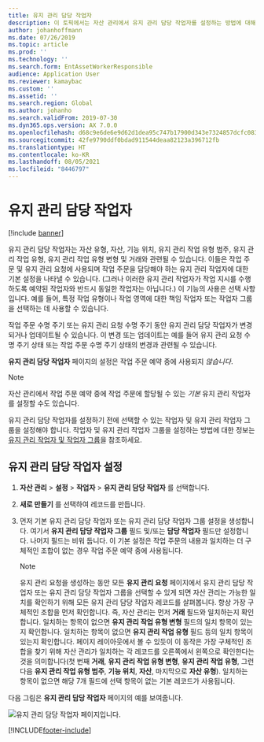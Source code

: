 ```yaml
---
title: 유지 관리 담당 작업자
description: 이 토픽에서는 자산 관리에서 유지 관리 담당 작업자를 설정하는 방법에 대해 설명합니다.
author: johanhoffmann
ms.date: 07/26/2019
ms.topic: article
ms.prod: ''
ms.technology: ''
ms.search.form: EntAssetWorkerResponsible
audience: Application User
ms.reviewer: kamaybac
ms.custom: ''
ms.assetid: ''
ms.search.region: Global
ms.author: johanho
ms.search.validFrom: 2019-07-30
ms.dyn365.ops.version: AX 7.0.0
ms.openlocfilehash: d68c9e6de6e9d62d1dea95c747b17900d343e7324857dcfc083d48e5c1006b0e
ms.sourcegitcommit: 42fe9790ddf0bdad911544deaa82123a396712fb
ms.translationtype: HT
ms.contentlocale: ko-KR
ms.lasthandoff: 08/05/2021
ms.locfileid: "8446797"
---
```

# <a name="responsible-maintenance-workers"></a>유지 관리 담당 작업자

[!include [banner](../../includes/banner.md)]

 

유지 관리 담당 작업자는 자산 유형, 자산, 기능 위치, 유지 관리 작업 유형 범주, 유지 관리 작업 유형, 유지 관리 작업 유형 변형 및 거래와 관련될 수 있습니다. 이들은 작업 주문 및 유지 관리 요청에 사용되며 작업 주문을 담당해야 하는 유지 관리 작업자에 대한 기본 설정을 나타낼 수 있습니다. (그러나 이러한 유지 관리 작업자가 작업 지시를 수행하도록 예약된 작업자와 반드시 동일한 작업자는 아닙니다.) 이 기능의 사용은 선택 사항입니다. 예를 들어, 특정 작업 유형이나 작업 영역에 대한 책임 작업자 또는 작업자 그룹을 선택하는 데 사용할 수 있습니다.

작업 주문 수명 주기 또는 유지 관리 요청 수명 주기 동안 유지 관리 담당 작업자가 변경되거나 업데이트될 수 있습니다. 이 변경 또는 업데이트는 예를 들어 유지 관리 요청 수명 주기 상태 또는 작업 주문 수명 주기 상태의 변경과 관련될 수 있습니다.

**유지 관리 담당 작업자** 페이지의 설정은 작업 주문 예약 중에 사용되지 *않습니다*.

> [!NOTE]
> 자산 관리에서 작업 주문 예약 중에 작업 주문에 할당될 수 있는 *기본* 유지 관리 작업자를 설정할 수도 있습니다.

유지 관리 담당 작업자를 설정하기 전에 선택할 수 있는 작업자 및 유지 관리 작업자 그룹을 설정해야 합니다. 작업자 및 유지 관리 작업자 그룹을 설정하는 방법에 대한 정보는 [유지 관리 작업자 및 작업자 그룹](../setup-for-objects/workers-and-worker-groups.md)을 참조하세요.

## <a name="set-up-responsible-maintenance-workers"></a>유지 관리 담당 작업자 설정

1. **자산 관리** \> **설정** \> **작업자** \> **유지 관리 담당 작업자** 를 선택합니다.
2. **새로 만들기** 를 선택하여 레코드를 만듭니다.
3. 먼저 기본 유지 관리 담당 작업자 또는 유지 관리 담당 작업자 그룹 설정을 생성합니다. 여기서 **유지 관리 담당 작업자 그룹** 필드 및/또는 **담당 작업자** 필드만 설정합니다. 나머지 필드는 비워 둡니다. 이 기본 설정은 작업 주문의 내용과 일치하는 더 구체적인 조합이 없는 경우 작업 주문 예약 중에 사용됩니다.

    > [!NOTE]
    > 유지 관리 요청을 생성하는 동안 모든 **유지 관리 요청** 페이지에서 유지 관리 담당 작업자 또는 유지 관리 담당 작업자 그룹을 선택할 수 있게 되면 자산 관리는 가능한 일치를 확인하기 위해 모든 유지 관리 담당 작업자 레코드를 살펴봅니다. 항상 가장 구체적인 조합을 먼저 확인합니다. 즉, 자산 관리는 먼저 **거래** 필드와 일치하는지 확인합니다. 일치하는 항목이 없으면 **유지 관리 작업 유형 변형** 필드의 일치 항목이 있는지 확인합니다. 일치하는 항목이 없으면 **유지 관리 작업 유형** 필드 등의 일치 항목이 있는지 확인합니다. 페이지 레이아웃에서 볼 수 있듯이 이 동작은 가장 구체적인 조합을 찾기 위해 자산 관리가 일치하는 각 레코드를 오른쪽에서 왼쪽으로 확인한다는 것을 의미합니다(첫 번째 **거래**, **유지 관리 작업 유형 변형**, **유지 관리 작업 유형**, 그런 다음 **유지 관리 작업 유형 범주**, **기능 위치**, **자산**, 마지막으로 **자산 유형**). 일치하는 항목이 없으면 해당 7개 필드에 선택 항목이 없는 기본 레코드가 사용됩니다.

다음 그림은 **유지 관리 담당 작업자** 페이지의 예를 보여줍니다.

![유지 관리 담당 작업자 페이지입니다.](media/08-setup-for-requests.png)


[!INCLUDE[footer-include](../../../includes/footer-banner.md)]